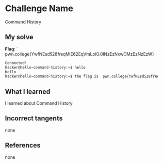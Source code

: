 # Challenge Name
Command History

## My solve
**Flag:** ` pwn.college{YwfNEsd528freqMlE62EqVmLoIO.0lNzEzNxwCMzEzNzEzW}

```bash
Connected!
hacker@hello~command-history:~$ hello
hello
hacker@hello~command-history:~$ the flag is  pwn.college{YwfNEsd528freqMlE62EqVmLoIO.0lNzEzNxwCMzEzNzEzW}
```

## What I learned 
I learned about Command History

## Incorrect tangents
none

## References 
none

